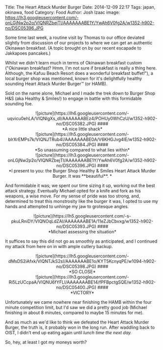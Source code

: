 Title: The Heart Attack Murder Burger
Date: 2014-12-09 22:17
Tags: japan, okinawa, food
Category: Food
Author: Josh Izaac
image: https://lh3.googleusercontent.com/-onLGjNw2p2o/VIQNRZbejTI/AAAAAAABE1Y/YwAh6V0fg2A/w1352-h902-no/DSC05396.JPG

Some time last week, a routine visit by Thomas to our office deviated slightly from discussion of our projects to where we can get an authentic Okinawan breakfast. (A topic brought on by our recent escapade to Jakkapoes pancakes.)

Whilst we didn't learn much in terms of Okinawan breakfast custom ("Okinawan breakfast? Hmm, I'm not sure if breakfast is really a thing here. Although, the Kafuu Beach Resort does a wonderful breakfast buffet!"), a local burger shop was mentioned, known for it's delightfully healthy sounding Heart Attack Murder Burger™ (or HAMB).

Sold on the name alone, Michael and I made the trek down to Burger Shop H&S (aka Healthy & Smiles!) to engage in battle with this formidable sounding foe.

<center>
![picture](https://lh6.googleusercontent.com/-uqvicu0ehLA/VIQNIgXs_dI/AAAAAAABEz4/POHUy0WhCzU/w1352-h902-no/DSC05382.JPG)
####<div align=center>*A nice little shack*</div>
</center>

<center>
![picture](https://lh5.googleusercontent.com/-bIrXrEMPs7k/VIQNJTRub4I/AAAAAAABE0A/V6KHGJvg4IE/w1352-h902-no/DSC05384.JPG)
####<div align=center>*So unassuming compared to what lies within*</div>
</center>

<center>
![picture](https://lh3.googleusercontent.com/-onLGjNw2p2o/VIQNRZbejTI/AAAAAAABE1Y/YwAh6V0fg2A/w1352-h902-no/DSC05396.JPG)
####<div align=center>*I present to you: the Burger Shop Healthy & Smiles Heart Attack Murder Burger. It was **beautiful**. *</div>
</center>

And formidable it was; we spent our time sizing it up, working out the best attack strategy. Eventually Michael opted for a knife and fork as his weapons, a wise move. For my sense of pride was too strong, and, determined to treat this monstrosity like the burger it was, I opted to use my hands and attempted to unhinge my jaw to grotesque angles.

<center>
![picture](https://lh5.googleusercontent.com/-s-pkuLRniDY/VIQNOqLdZAI/AAAAAAABE1A/11eZJbCbvxg/w1352-h902-no/DSC05393.JPG)
####<div align=center>*Michael assessing the situation*</div>
</center>

It suffices to say this did not go as smoothly as anticipated, and I continued my attack from here on in with ample cutlery backup.

<center>
![picture](https://lh5.googleusercontent.com/-dMsDS2iAfxk/VIQNTJkS2sI/AAAAAAABE1o/KYT5KcnyqPE/w1094-h902-no/DSC05398.JPG)
####<div align=center>*SO CLOSE*</div>
</center>

<center>
![picture](https://lh3.googleusercontent.com/-Ri5LzUCcpaA/VIQNU6fYFLI/AAAAAAABE14/fPFBpctgSQE/w1352-h902-no/DSC05400.JPG)
####<div align=center>*VICTORY*</div>
</center>

Unfortunately we came nowhere near finishing the HAMB within the four minute competition limit, but I'd saw we did a pretty good job (Michael finishing in about 8 minutes, compared to maybe 15 minutes for me).

And as much as we'd like to think we defeated the Heart Attack Murder Burger, the truth is, it probably won in the long run. After waddling back to OIST, I didn't end up eating again until *lunch time the next day.*

So, hey, at least I got my moneys worth?

<!-- <center>
![picture](url)
####<div align=center>*caption*</div>
</center> -->
